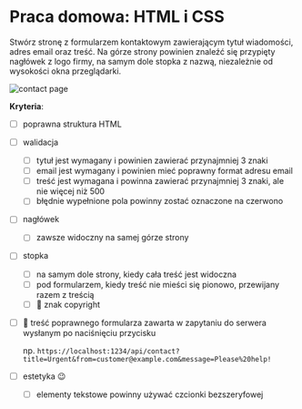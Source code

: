 # Praca domowa: HTML i CSS

Stwórz stronę z formularzem kontaktowym zawierającym tytuł wiadomości, adres email oraz treść.
Na górze strony powinien znaleźć się przypięty nagłówek z logo firmy, na samym dole stopka z nazwą, niezależnie od wysokości okna przeglądarki.

![contact page](../.doc-assets/contact.jpg)

**Kryteria**:

- [ ] poprawna struktura HTML
- [ ] walidacja 
  - [ ] tytuł jest wymagany i powinien zawierać przynajmniej 3 znaki
  - [ ] email jest wymagany i powinien mieć poprawny format adresu email
  - [ ] treść jest wymagana i powinna zawierać przynajmniej 3 znaki, ale nie więcej niż 500
  - [ ] błędnie wypełnione pola powinny zostać oznaczone na czerwono
- [ ] nagłówek
  - [ ] zawsze widoczny na samej górze strony
- [ ] stopka
  - [ ] na samym dole strony, kiedy cała treść jest widoczna
  - [ ] pod formularzem, kiedy treść nie mieści się pionowo, przewijany razem z treścią
  - [ ] 🧐 znak copyright
- [ ] 🧐 treść poprawnego formularza zawarta w zapytaniu do serwera wysłanym po naciśnięciu przycisku 
  
  np. `https://localhost:1234/api/contact?title=Urgent&from=customer@example.com&message=Please%20help!`
- [ ] estetyka 😉
  - [ ] elementy tekstowe powinny używać czcionki bezszeryfowej
